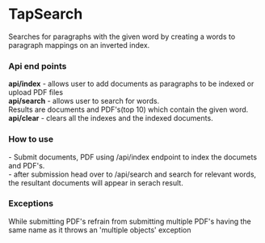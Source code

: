 # TapSearch
Searches for paragraphs with the given word by creating a words to paragraph mappings on an inverted index.

<h3>Api end points</h3>
<b>api/index</b>  - allows user to add documents as paragraphs to be indexed or upload PDF files <br/>
<b>api/search</b> - allows user to search for words. <br/>
                    Results are documents and PDF's(top 10) which contain the given word. <br/>
<b>api/clear</b>  - clears all the indexes and the indexed documents.

<h3> How to use </h3>
- Submit documents, PDF using /api/index endpoint to index the documets and PDF's. <br/>
- after submission head over to /api/search and search for relevant words, the resultant documents will appear in serach result.<br/>

<h3> Exceptions </h3>
While submitting PDF's refrain from submitting multiple PDF's having the same name as it throws an 'multiple objects' exception <br/>





